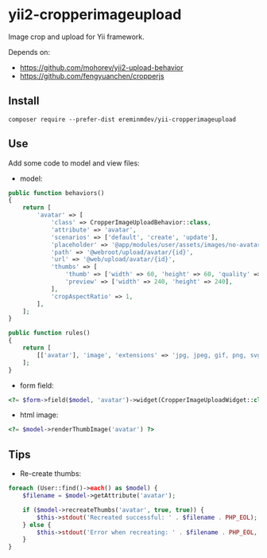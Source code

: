 # yii2-cropperimageupload

Image crop and upload for Yii framework.

Depends on:

- https://github.com/mohorev/yii2-upload-behavior
- https://github.com/fengyuanchen/cropperjs

## Install

``composer require --prefer-dist ereminmdev/yii-cropperimageupload``

## Use

Add some code to model and view files:

- model:

```php
public function behaviors()
{
    return [
        'avatar' => [
            'class' => CropperImageUploadBehavior::class,
            'attribute' => 'avatar',
            'scenarios' => ['default', 'create', 'update'],
            'placeholder' => '@app/modules/user/assets/images/no-avatar.jpg',
            'path' => '@webroot/upload/avatar/{id}',
            'url' => '@web/upload/avatar/{id}',
            'thumbs' => [
                'thumb' => ['width' => 60, 'height' => 60, 'quality' => 80, 'mode' => ManipulatorInterface::THUMBNAIL_OUTBOUND],
                'preview' => ['width' => 240, 'height' => 240],
            ],
            'cropAspectRatio' => 1,
        ],
    ];
}

public function rules()
{
    return [
        [['avatar'], 'image', 'extensions' => 'jpg, jpeg, gif, png, svg, webp'],
    ];
}
```

- form field:

```php
<?= $form->field($model, 'avatar')->widget(CropperImageUploadWidget::class) ?>
```

- html image:

```php
<?= $model->renderThumbImage('avatar') ?>
```

## Tips

- Re-create thumbs:

```php
foreach (User::find()->each() as $model) {
    $filename = $model->getAttribute('avatar');

    if ($model->recreateThumbs('avatar', true, true)) {
        $this->stdout('Recreated successful: ' . $filename . PHP_EOL);
    } else {
        $this->stdout('Error when recreating: ' . $filename . PHP_EOL, Console::FG_RED);
    }
}
```
